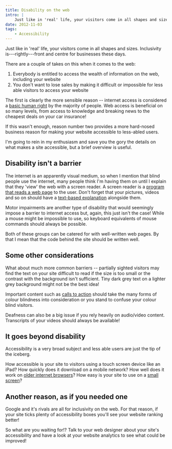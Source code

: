 ```yaml
---
title: Disability on the web
intro: |
    Just like in 'real' life, your visitors come in all shapes and sizes. Inclusivity is---rightly---front and centre for businesses these days.
date: 2012-11-03
tags:
    - Accessibility
---
```


Just like in 'real' life, your visitors come in all shapes and sizes. Inclusivity is---rightly---front and centre for businesses these days.

There are a couple of takes on this when it comes to the web:

1. Everybody is entitled to access the wealth of information on the web, including your website
2. You don't want to lose sales by making it difficult or impossible for less able visitors to access your website

The first is clearly the more sensible reason -- internet access is considered a [basic human right](//news.bbc.co.uk/1/hi/8548190.stm) by the majority of people. Web access is beneficial on so many levels, from access to knowledge and breaking news to the cheapest deals on your car insurance!

If this wasn't enough, reason number two provides a more hard-nosed business reason for making your website accessible to less-abled users.

I'm going to rein in my enthusiasm and save you the gory the details on what makes a site accessible, but a brief overview is useful.


## Disability isn't a barrier

The internet is an apparently visual medium, so when I mention that blind people use the internet, many people think I'm having them on until I explain that they 'view' the web with a screen reader. A screen reader is a [program that reads a web page](https://en.wikipedia.org/wiki/Screen_reader) to the user. Don't forget that your pictures, videos and so on should have a [text-based explanation](/resources/image-alt-text) alongside them.

Motor impairments are another type of disability that would seemingly impose a barrier to internet access but, again, this just isn't the case! While a mouse might be impossible to use, so keyboard equivalents of mouse commands should always be possible.

Both of these groups can be catered for with well-written web pages. By that I mean that the code behind the site should be written well.


## Some other considerations

What about much more common barriers -- partially sighted visitors may find the text on your site difficult to read if the size is too small or the contrast with the background isn't sufficient. Tiny dark grey text on a lighter grey background might not be the best idea!

Important content such as [calls to action](/resources/calls-to-action) should take the many forms of colour blindness into consideration or you stand to confuse your colour blind visitors.

Deafness can also be a big issue if you rely heavily on audio/video content. Transcripts of your videos should always be available!


## It goes beyond disability

Accessibility is a very broad subject and less able users are just the tip of the iceberg.

How accessible is your site to visitors using a touch screen device like an iPad? How quickly does it download on a mobile network? How well does it work on [older internet browsers](/resources/older-browsers)? How easy is your site to use on a [small screen](/resources/should-you-go-responsive)?


## Another reason, as if you needed one

Google and it's rivals are all for inclusivity on the web. For that reason, if your site ticks plenty of accessibility boxes you'll see your website ranking better!

So what are you waiting for!? Talk to your web designer about your site's accessibility and have a look at your website analytics to see what could be improved!
